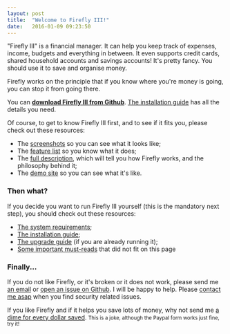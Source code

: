 ```yaml
---
layout: post
title:  "Welcome to Firefly III!"
date:   2016-01-09 09:23:50
---
```


"Firefly III" is a financial manager. It can help you keep track of expenses, income, budgets and everything in between. It even supports credit cards, shared 
household accounts and savings accounts! It's pretty fancy. You should use it to save and organise money.
 
Firefly works on the principle that if you know where you're money is going, you can stop it from going there.

You can **[download Firefly III from Github](https://github.com/JC5/firefly-iii)**. [The installation guide](installation-guide/) has all the details you need.

Of course, to get to know Firefly III first, and to see if it fits you, please check out these resources:

- The [screenshots](screenshots/) so you can see what it looks like;
- The [feature list](features/) so you know what it does;
- The [full description](description/), which will tell you how Firefly works, and the philosophy behind it;
- The [demo site](https://firefly-iii.nder.be/) so you can see what it's like.


### Then what?

If you decide you want to run Firefly III yourself (this is the mandatory next step), you should check out these resources:

- [The system requirements](system-requirements/);
- [The installation guide](installation-guide/);
- [The upgrade guide](upgrade-guide/) (if you are already running it);
- [Some important must-reads](must-reads/) that did not fit on this page

### Finally...

If you do not like Firefly, or it's broken or it does not work, please send me [an email](mailto:thegrumpydictator@gmail.com) or [open an issue on Github](https://github.com/JC5/firefly-iii/issues/new). I will be happy to help. Please [contact me asap](/reporting-bugs-and-security-issues/) when you find security related issues.

If you like Firefly and if it helps you save lots of money, why not send me [a dime for every dollar saved](https://www.paypal.com/cgi-bin/webscr?cmd=_s-xclick&hosted_button_id=44UKUT455HUFA). <small>This is a joke, although the Paypal form works just fine, try it!</small>